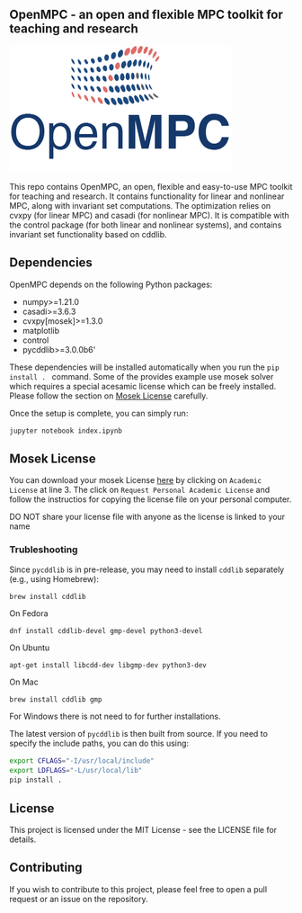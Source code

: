 ## OpenMPC - an open and flexible MPC toolkit for teaching and research

![OpenMPC logo](images/logo.png)

This repo contains OpenMPC, an open, flexible and easy-to-use MPC toolkit for teaching and research. It contains functionality for linear and nonlinear MPC, along with invariant set computations. The optimization relies on cvxpy (for linear MPC) and casadi (for nonlinear MPC). It is compatible with the control package (for both linear and nonlinear systems), and contains invariant set functionality based on cddlib.



## Dependencies

OpenMPC depends on the following Python packages:

* numpy>=1.21.0
* casadi>=3.6.3
* cvxpy[mosek]>=1.3.0
* matplotlib
* control
* pycddlib>=3.0.0b6'


These dependencies will be installed automatically when you run the `pip install . ` command. Some of the provides example use mosek solver which requires a special acesamic license which can be freely installed. Please follow the section on [Mosek License](#mosek-license) carefully.

Once the setup is complete, you can simply run:

```bash
jupyter notebook index.ipynb
```

## Mosek License

You can download your mosek License [here](https://www.mosek.com/resources/getting-started/) by clicking on `Academic License` at line 3. The click on `Request Personal Academic License` and follow the instructios for copying the license file on your personal computer.

DO NOT share your license file with anyone as the license is linked to your name


### Trubleshooting

Since `pycddlib` is in pre-release, you may need to install `cddlib` separately (e.g., using Homebrew):

```bash
brew install cddlib
```

On Fedora
```
dnf install cddlib-devel gmp-devel python3-devel
```

On Ubuntu
```
apt-get install libcdd-dev libgmp-dev python3-dev
```

On Mac
```
brew install cddlib gmp
```

For Windows there is not need to for further installations.


The latest version of `pycddlib` is then built from source. If you need to specify the include paths, you can do this using:

```bash
export CFLAGS="-I/usr/local/include"
export LDFLAGS="-L/usr/local/lib"
pip install .
```

## License

This project is licensed under the MIT License - see the LICENSE file for details.

## Contributing

If you wish to contribute to this project, please feel free to open a pull request or an issue on the repository.
